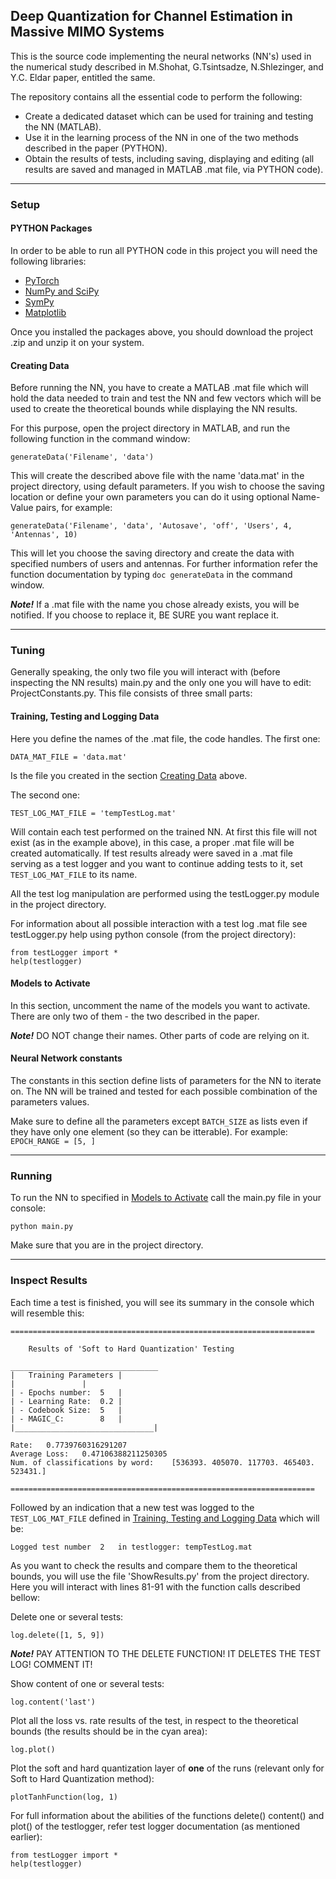 ## Deep Quantization for Channel Estimation in Massive MIMO Systems

This is the source code implementing the neural networks (NN's) used in the numerical study described in M.Shohat, G.Tsintsadze, N.Shlezinger, and Y.C. Eldar paper, entitled the same.

The repository contains all the essential code to perform the following:
- Create a dedicated dataset which can be used for training and testing the NN (MATLAB).
- Use it in the learning process of the NN in one of the two methods described in the paper (PYTHON).
- Obtain the results of tests, including saving, displaying and editing (all results are saved and managed in MATLAB .mat file, via PYTHON code).


------

### Setup



#### PYTHON Packages

In order to be able to run all PYTHON code in this project you will need the following libraries:

- [PyTorch](https://pytorch.org)
- [NumPy and SciPy](https://scipy.org/scipylib/download.html)
- [SymPy](https://www.sympy.org/en/index.html)
- [Matplotlib](https://matplotlib.org)

Once you installed the packages above, you should download the project .zip and unzip it on your system.




#### Creating Data

Before running the NN, you have to create a MATLAB .mat file which will hold the data needed to train and test the NN and few vectors which will be used to create the theoretical bounds while displaying the NN results.


For this purpose, open the project directory in MATLAB, and run the following function in the command window:
```
generateData('Filename', 'data')
```
This will create the described above file with the name 'data.mat' in the project directory, using default parameters. If you wish to choose the saving location or define your own parameters you can do it using optional Name-Value pairs, for example:
```
generateData('Filename', 'data', 'Autosave', 'off', 'Users', 4, 'Antennas', 10)
```
This will let you choose the saving directory and create the data with specified numbers of users and antennas.
For further information refer the function documentation by typing `doc generateData` in the command window.

_**Note!**_
  If a .mat file with the name you chose already exists, you will be notified.
  If you choose to replace it, BE SURE you want replace it.


------

### Tuning



Generally speaking, the only two file you will interact with (before inspecting the NN results) main.py and the only one you will have to edit: ProjectConstants.py. This file consists of three small parts:

#### Training, Testing and Logging Data

Here you define the names of the .mat file, the code handles. The first one:
```
DATA_MAT_FILE = 'data.mat'
```
Is the file you created in the section [Creating Data](#creating-data) above.

The second one:
```
TEST_LOG_MAT_FILE = 'tempTestLog.mat'
```
Will contain each test performed on the trained NN. At first this file will not exist (as in the example above), in this case, a proper .mat file will be created automatically. If test results already were saved in a .mat file serving as a test logger and you want to continue adding tests to it, set `TEST_LOG_MAT_FILE` to its name.

All the test log manipulation are performed using the testLogger.py module in the project directory.

For information about all possible interaction with a test log .mat file see testLogger.py help using python console (from the project directory):
```
from testLogger import *
help(testlogger)
```

#### Models to Activate
In this section, uncomment the name of the models you want to activate. There are only two of them - the two described in the paper.

_**Note!**_
  DO NOT change their names. Other parts of code are relying on it.
  
  
#### Neural Network constants
The constants in this section define lists of parameters for the NN to iterate on. The NN will be trained and tested for each possible combination of the parameters values.

Make sure to define all the parameters except `BATCH_SIZE` as lists even if they have only one element (so they can be itterable). For example: `EPOCH_RANGE = [5, ]`


------

### Running


To run the NN to specified in [Models to Activate](#models-to-activate) call the main.py file in your console:
```
python main.py
```
Make sure that you are in the project directory.


------

### Inspect Results


Each time a test is finished, you will see its summary in the console which will resemble this:

```
====================================================================

	Results of 'Soft to Hard Quantization' Testing

_________________________________
|	Training Parameters	|
|				|
| - Epochs number:	5	|
| - Learning Rate:	0.2	|
| - Codebook Size:	5	|
| - MAGIC_C:		8	|
|_______________________________|

Rate:	0.7739760316291207
Average Loss:	0.47106388211250305
Num. of classifications by word:	[536393. 405070. 117703. 465403. 523431.]

====================================================================
```

Followed by an indication that a new test was logged to the `TEST_LOG_MAT_FILE` defined in [Training, Testing and Logging Data](#training-testing-and-logging-data) which will be:

```
Logged test number  2 	in testlogger: tempTestLog.mat
```

As you want to check the results and compare them to the theoretical bounds, you will use the file 'ShowResults.py' from the project directory. Here you will interact with lines 81-91 with the function calls described bellow:


Delete one or several tests:

```
log.delete([1, 5, 9])
```

_**Note!**_
  PAY ATTENTION TO THE DELETE FUNCTION! IT DELETES THE TEST LOG! COMMENT IT!
  
Show content of one or several tests:

```
log.content('last')
```

Plot all the loss vs. rate results of the test, in respect to the theoretical bounds (the results should be in the cyan area):

```
log.plot()
```

Plot the soft and hard quantization layer of **one** of the runs (relevant only for Soft to Hard Quantization method):

```
plotTanhFunction(log, 1)
```


For full information about the abilities of the functions delete() content() and plot() of the testlogger, refer test logger documentation (as mentioned earlier):
```
from testLogger import *
help(testlogger)
```
